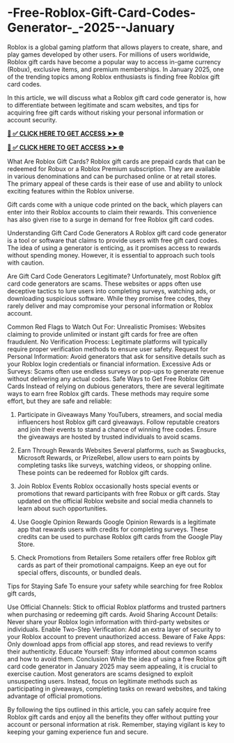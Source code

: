 # -Free-Roblox-Gift-Card-Codes-Generator-_-2025--January
Roblox is a global gaming platform that allows players to create, share, and play games developed by other users. For millions of users worldwide, Roblox gift cards have become a popular way to access in-game currency (Robux), exclusive items, and premium memberships. In January 2025, one of the trending topics among Roblox enthusiasts is finding free Roblox gift card codes.

In this article, we will discuss what a Roblox gift card code generator is, how to differentiate between legitimate and scam websites, and tips for acquiring free gift cards without risking your personal information or account security.


**[📌 ✅ CLICK HERE TO GET ACCESS ➤➤ 🌐](https://newmegadeals.xyz/all-gift-card/)**

**[📌 ✅ CLICK HERE TO GET ACCESS ➤➤ 🌐](https://newmegadeals.xyz/all-gift-card/)**


What Are Roblox Gift Cards?
Roblox gift cards are prepaid cards that can be redeemed for Robux or a Roblox Premium subscription. They are available in various denominations and can be purchased online or at retail stores. The primary appeal of these cards is their ease of use and ability to unlock exciting features within the Roblox universe.

Gift cards come with a unique code printed on the back, which players can enter into their Roblox accounts to claim their rewards. This convenience has also given rise to a surge in demand for free Roblox gift card codes.

Understanding Gift Card Code Generators
A Roblox gift card code generator is a tool or software that claims to provide users with free gift card codes. The idea of using a generator is enticing, as it promises access to rewards without spending money. However, it is essential to approach such tools with caution.

Are Gift Card Code Generators Legitimate?
Unfortunately, most Roblox gift card code generators are scams. These websites or apps often use deceptive tactics to lure users into completing surveys, watching ads, or downloading suspicious software. While they promise free codes, they rarely deliver and may compromise your personal information or Roblox account.

Common Red Flags to Watch Out For:
Unrealistic Promises: Websites claiming to provide unlimited or instant gift cards for free are often fraudulent.
No Verification Process: Legitimate platforms will typically require proper verification methods to ensure user safety.
Request for Personal Information: Avoid generators that ask for sensitive details such as your Roblox login credentials or financial information.
Excessive Ads or Surveys: Scams often use endless surveys or pop-ups to generate revenue without delivering any actual codes.
Safe Ways to Get Free Roblox Gift Cards
Instead of relying on dubious generators, there are several legitimate ways to earn free Roblox gift cards. These methods may require some effort, but they are safe and reliable:

1. Participate in Giveaways
Many YouTubers, streamers, and social media influencers host Roblox gift card giveaways. Follow reputable creators and join their events to stand a chance of winning free codes. Ensure the giveaways are hosted by trusted individuals to avoid scams.

2. Earn Through Rewards Websites
Several platforms, such as Swagbucks, Microsoft Rewards, or PrizeRebel, allow users to earn points by completing tasks like surveys, watching videos, or shopping online. These points can be redeemed for Roblox gift cards.

3. Join Roblox Events
Roblox occasionally hosts special events or promotions that reward participants with free Robux or gift cards. Stay updated on the official Roblox website and social media channels to learn about such opportunities.

4. Use Google Opinion Rewards
Google Opinion Rewards is a legitimate app that rewards users with credits for completing surveys. These credits can be used to purchase Roblox gift cards from the Google Play Store.

5. Check Promotions from Retailers
Some retailers offer free Roblox gift cards as part of their promotional campaigns. Keep an eye out for special offers, discounts, or bundled deals.

Tips for Staying Safe
To ensure your safety while searching for free Roblox gift cards, 

Use Official Channels: Stick to official Roblox platforms and trusted partners when purchasing or redeeming gift cards.
Avoid Sharing Account Details: Never share your Roblox login information with third-party websites or individuals.
Enable Two-Step Verification: Add an extra layer of security to your Roblox account to prevent unauthorized access.
Beware of Fake Apps: Only download apps from official app stores, and read reviews to verify their authenticity.
Educate Yourself: Stay informed about common scams and how to avoid them.
Conclusion
While the idea of using a free Roblox gift card code generator in January 2025 may seem appealing, it is crucial to exercise caution. Most generators are scams designed to exploit unsuspecting users. Instead, focus on legitimate methods such as participating in giveaways, completing tasks on reward websites, and taking advantage of official promotions.

By following the tips outlined in this article, you can safely acquire free Roblox gift cards and enjoy all the benefits they offer without putting your account or personal information at risk. Remember, staying vigilant is key to keeping your gaming experience fun and secure.
